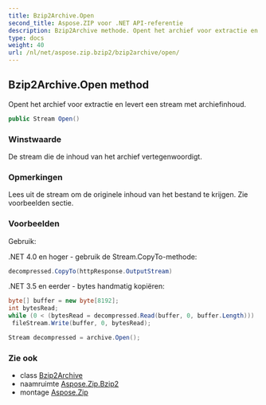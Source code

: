 ```yaml
---
title: Bzip2Archive.Open
second_title: Aspose.ZIP voor .NET API-referentie
description: Bzip2Archive methode. Opent het archief voor extractie en levert een stream met archiefinhoud.
type: docs
weight: 40
url: /nl/net/aspose.zip.bzip2/bzip2archive/open/
---
```

## Bzip2Archive.Open method

Opent het archief voor extractie en levert een stream met archiefinhoud.

```csharp
public Stream Open()
```

### Winstwaarde

De stream die de inhoud van het archief vertegenwoordigt.

### Opmerkingen

Lees uit de stream om de originele inhoud van het bestand te krijgen. Zie voorbeelden sectie.

### Voorbeelden

Gebruik:

.NET 4.0 en hoger - gebruik de Stream.CopyTo-methode:

```csharp
decompressed.CopyTo(httpResponse.OutputStream)
```

.NET 3.5 en eerder - bytes handmatig kopiëren:

```csharp
byte[] buffer = new byte[8192];
int bytesRead;
while (0 < (bytesRead = decompressed.Read(buffer, 0, buffer.Length)))
 fileStream.Write(buffer, 0, bytesRead);
```

```csharp
Stream decompressed = archive.Open();
```

### Zie ook

* class [Bzip2Archive](../)
* naamruimte [Aspose.Zip.Bzip2](../../bzip2archive/)
* montage [Aspose.Zip](../../../)


